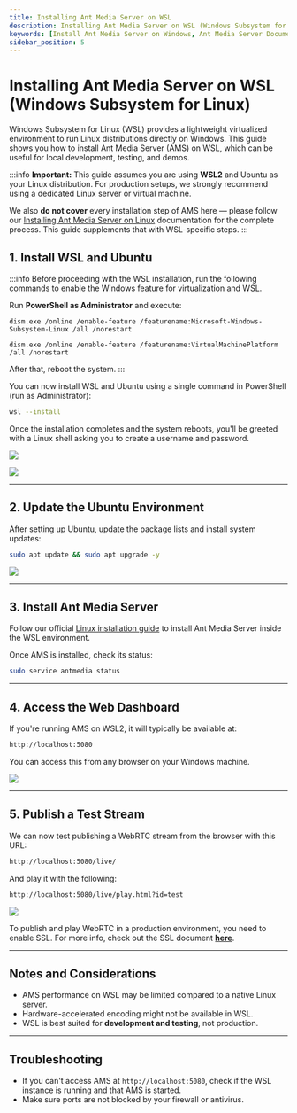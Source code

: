```yaml
---
title: Installing Ant Media Server on WSL
description: Installing Ant Media Server on WSL (Windows Subsystem for Linux)
keywords: [Install Ant Media Server on Windows, Ant Media Server Documentation, Ant Media Server Tutorials]
sidebar_position: 5
---
```


# Installing Ant Media Server on WSL (Windows Subsystem for Linux)

Windows Subsystem for Linux (WSL) provides a lightweight virtualized environment to run Linux distributions directly on Windows. This guide shows you how to install Ant Media Server (AMS) on WSL, which can be useful for local development, testing, and demos.

:::info **Important:** This guide assumes you are using **WSL2** and Ubuntu as your Linux distribution. For production setups, we strongly recommend using a dedicated Linux server or virtual machine.

We also **do not cover** every installation step of AMS here — please follow our [Installing Ant Media Server on Linux](https://antmedia.io/docs/guides/installing-on-linux/installing-ams-on-linux/) documentation for the complete process. This guide supplements that with WSL-specific steps.
:::

## 1. Install WSL and Ubuntu

:::info
Before proceeding with the WSL installation, run the following commands to enable the Windows feature for virtualization and WSL.

Run **PowerShell as Administrator** and execute:

```
dism.exe /online /enable-feature /featurename:Microsoft-Windows-Subsystem-Linux /all /norestart

dism.exe /online /enable-feature /featurename:VirtualMachinePlatform /all /norestart
```

After that, reboot the system.
:::

You can now install WSL and Ubuntu using a single command in PowerShell (run as Administrator):

```bash
wsl --install
```
  
Once the installation completes and the system reboots, you'll be greeted with a Linux shell asking you to create a username and password.

 ![](@site/static/img/wls-installation/screen1.webp)

 ![](@site/static/img/wls-installation/screen2.webp)

---

## 2. Update the Ubuntu Environment

After setting up Ubuntu, update the package lists and install system updates:

```bash
sudo apt update && sudo apt upgrade -y
```

 ![](@site/static/img/wls-installation/screen5.webp)

---

## 3. Install Ant Media Server

Follow our official [Linux installation guide](https://antmedia.io/docs/guides/installing-on-linux/installing-ams-on-linux/) to install Ant Media Server inside the WSL environment.

Once AMS is installed, check its status:

```bash
sudo service antmedia status
```

---

## 4. Access the Web Dashboard

If you're running AMS on WSL2, it will typically be available at:

```bash
http://localhost:5080
```

You can access this from any browser on your Windows machine.


 ![](@site/static/img/wls-installation/screen3.webp)

---

## 5. Publish a Test Stream

We can now test publishing a WebRTC stream from the browser with this URL:

```bash
http://localhost:5080/live/
```

And play it with the following:

```bash
http://localhost:5080/live/play.html?id=test
```

 ![](@site/static/img/wls-installation/screen4.webp)


To publish and play WebRTC in a production environment, you need to enable SSL. For more info, check out the SSL document [**here**](https://antmedia.io/docs/guides/installing-on-linux/setting-up-ssl/).

---

## Notes and Considerations

- AMS performance on WSL may be limited compared to a native Linux server.
- Hardware-accelerated encoding might not be available in WSL.
- WSL is best suited for **development and testing**, not production.

---

## Troubleshooting

- If you can't access AMS at `http://localhost:5080`, check if the WSL instance is running and that AMS is started.
- Make sure ports are not blocked by your firewall or antivirus.
